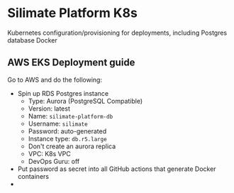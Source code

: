# Silimate Platform K8s
Kubernetes configuration/provisioning for deployments, including Postgres database Docker

## AWS EKS Deployment guide
Go to AWS and do the following:
- Spin up RDS Postgres instance
  - Type: Aurora (PostgreSQL Compatible)
  - Version: latest
  - Name: `silimate-platform-db`
  - Username: `silimate`
  - Password: auto-generated
  - Instance type: `db.r5.large`
  - Don't create an aurora replica
  - VPC: K8s VPC
  - DevOps Guru: off
- Put password as secret into all GitHub actions that generate Docker containers
- 